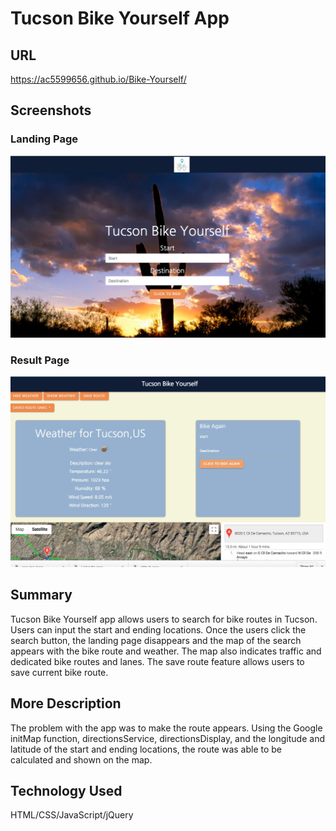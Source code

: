 # Tucson Bike Yourself App

## URL

https://ac5599656.github.io/Bike-Yourself/

## Screenshots

### Landing Page
![](assets/images/landing_page.png)

### Result Page
![](assets/images/result.png)

## Summary

Tucson Bike Yourself app allows users to search for bike routes in Tucson.  
Users can input the start and ending locations.  Once the users click 
the search button, the landing page disappears and the map of the search 
appears with the bike route and weather.  The map also indicates traffic and 
dedicated bike routes and lanes.  The save route feature allows users to save 
current bike route.  

## More Description
The problem with the app was to make the route appears.  Using the Google initMap function,
directionsService, directionsDisplay, and the longitude and latitude of the start and ending 
locations, the route was able to be calculated and shown on the map.  


## Technology Used

HTML/CSS/JavaScript/jQuery
